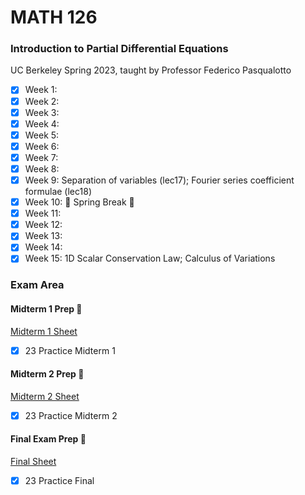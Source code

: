 # MATH 126
### Introduction to Partial Differential Equations
UC Berkeley Spring 2023, taught by Professor Federico Pasqualotto
- [x] Week 1:
- [x] Week 2: 
- [x] Week 3:
- [x] Week 4:
- [x] Week 5:
- [x] Week 6:
- [x] Week 7:
- [x] Week 8: 
- [x] Week 9: Separation of variables (lec17); Fourier series coefficient formulae (lec18)
- [x] Week 10: 🍃 Spring Break 🍃
- [x] Week 11:
- [x] Week 12: 
- [x] Week 13:
- [x] Week 14:
- [x] Week 15: 1D Scalar Conservation Law; Calculus of Variations

### Exam Area

#### Midterm 1 Prep 😤
[Midterm 1 Sheet](https://github.com/jianzhi-1/math-ucb/blob/main/sp23-126/Math126Midterm1Sheet.pdf)
- [x] 23 Practice Midterm 1

#### Midterm 2 Prep 😤
[Midterm 2 Sheet](https://github.com/jianzhi-1/math-ucb/blob/main/sp23-126/Math126Midterm2Sheet.pdf)
- [x] 23 Practice Midterm 2

#### Final Exam Prep 😤
[Final Sheet](https://github.com/jianzhi-1/math-ucb/blob/main/sp23-126/Math126FinalSheet.pdf)
- [x] 23 Practice Final
